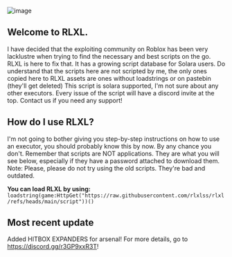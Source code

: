 ![image](https://github.com/user-attachments/assets/e0194064-0ece-45fa-8362-3db3149e3140)


## Welcome to RLXL.

I have decided that the exploiting community on Roblox has been very lacklustre when trying to find the necessary and best scripts on the go.
RLXL is here to fix that. It has a growing script database for Solara users. 
Do understand that the scripts here are not scripted by me, the only ones copied here to RLXL assets are ones without loadstrings or on pastebin (they'll get deleted)
This script is solara supported, I'm not sure about any other executors.
Every issue of the script will have a discord invite at the top. Contact us if you need any support!

## How do I use RLXL?

I'm not going to bother giving you step-by-step instructions on how to use an executor, you should probably know this by now. By any chance you don't. Remember that scripts are NOT applications. They are what you will see below, especially if they have a password attached to download them. 
Note: Please, please do not try using the old scripts. They're bad and outdated.

**You can load RLXL by using:**
```loadstring(game:HttpGet("https://raw.githubusercontent.com/rlxlss/rlxl/refs/heads/main/script"))()```

## Most recent update

Added HITBOX EXPANDERS for arsenal!
For more details, go to https://discord.gg/r3GP9xxR3T!
